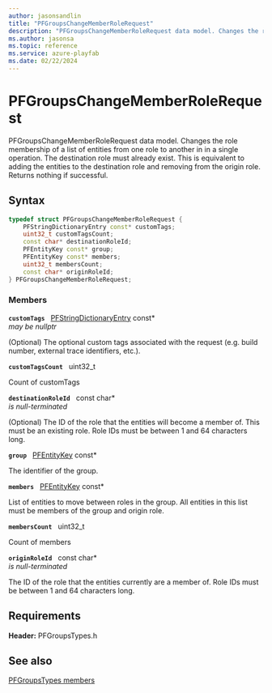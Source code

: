 ```yaml
---
author: jasonsandlin
title: "PFGroupsChangeMemberRoleRequest"
description: "PFGroupsChangeMemberRoleRequest data model. Changes the role membership of a list of entities from one role to another in in a single operation. The destination role must already exist. This is equivalent to adding the entities to the destination role and removing from the origin role. Returns nothing if successful."
ms.author: jasonsa
ms.topic: reference
ms.service: azure-playfab
ms.date: 02/22/2024
---
```


# PFGroupsChangeMemberRoleRequest  

PFGroupsChangeMemberRoleRequest data model. Changes the role membership of a list of entities from one role to another in in a single operation. The destination role must already exist. This is equivalent to adding the entities to the destination role and removing from the origin role. Returns nothing if successful.  

## Syntax  
  
```cpp
typedef struct PFGroupsChangeMemberRoleRequest {  
    PFStringDictionaryEntry const* customTags;  
    uint32_t customTagsCount;  
    const char* destinationRoleId;  
    PFEntityKey const* group;  
    PFEntityKey const* members;  
    uint32_t membersCount;  
    const char* originRoleId;  
} PFGroupsChangeMemberRoleRequest;  
```
  
### Members  
  
**`customTags`** &nbsp; [PFStringDictionaryEntry](../../pftypes/structs/pfstringdictionaryentry.md) const*  
*may be nullptr*  
  
(Optional) The optional custom tags associated with the request (e.g. build number, external trace identifiers, etc.).
  
**`customTagsCount`** &nbsp; uint32_t  
  
Count of customTags
  
**`destinationRoleId`** &nbsp; const char*  
*is null-terminated*  
  
(Optional) The ID of the role that the entities will become a member of. This must be an existing role. Role IDs must be between 1 and 64 characters long.
  
**`group`** &nbsp; [PFEntityKey](../../pftypes/structs/pfentitykey-c.md) const*  
  
The identifier of the group.
  
**`members`** &nbsp; [PFEntityKey](../../pftypes/structs/pfentitykey-c.md) const*  
  
List of entities to move between roles in the group. All entities in this list must be members of the group and origin role.
  
**`membersCount`** &nbsp; uint32_t  
  
Count of members
  
**`originRoleId`** &nbsp; const char*  
*is null-terminated*  
  
The ID of the role that the entities currently are a member of. Role IDs must be between 1 and 64 characters long.
  
  
## Requirements  
  
**Header:** PFGroupsTypes.h
  
## See also  
[PFGroupsTypes members](../pfgroupstypes_members.md)  

  
  
